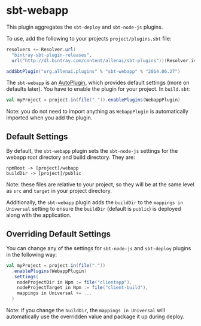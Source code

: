 # sbt-webapp

This plugin aggregates the `sbt-deploy` and `sbt-node-js` plugins.

To use, add the following to your projects `project/plugins.sbt` file:

```scala
resolvers += Resolver.url(
  "bintray-sbt-plugin-releases",
  url("http://dl.bintray.com/content/allenai/sbt-plugins"))(Resolver.ivyStylePatterns)

addSbtPlugin("org.allenai.plugins" % "sbt-webapp" % "2014.06.27")
```

The `sbt-webapp` is an [AutoPlugin](http://www.scala-sbt.org/release/tutorial/Using-Plugins.html#Creating+an+auto+plugin), which provides default settings (more on defaults later). You have to enable the plugin for your project. In `build.sbt`:

```scala
val myProject = project.in(file(".")).enablePlugins(WebappPlugin)
```

Note: you do not need to import anything as `WebappPlugin` is automatically imported when you add the plugin.

## Default Settings

By default, the `sbt-webapp` plugin sets the `sbt-node-js` settings for the webapp root directory and build directory. They are:

    npmRoot -> [project]/webapp
    buildDir -> [project]/public

Note: these files are relative to your project, so they will be at the same level as `src` and `target` in your project directory.

Additionally, the `sbt-webapp` plugin adds the `buildDir` to the `mappings in Universal` setting to ensure the `buildDir` (default is `public`) is deployed along with the application.

## Overriding Default Settings

You can change any of the settings for `sbt-node-js` and `sbt-deploy` plugins in the following way:

```scala
val myProject = project.in(file("."))
  .enablePlugins(WebappPlugin)
  .settings(
    nodeProjectDir in Npm := file("clientapp"),
    nodeProjectTarget in Npm := file("client-build"),
    mappings in Universal += ...
  )
```

Note: if you change the `buildDir`, the `mappings in Universal` will automatically use the overridden value and package it up during deploy.
